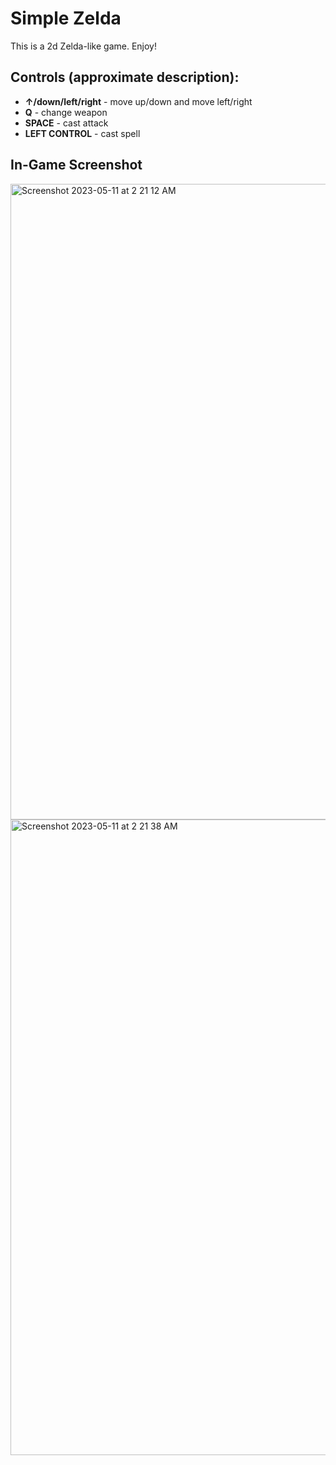 # Simple Zelda
This is a 2d Zelda-like game. Enjoy!

## Controls (approximate description):
- **&uarr;/down/left/right** - move up/down and move left/right
- **Q** - change weapon
- **SPACE** - cast attack
- **LEFT CONTROL** - cast spell

## In-Game Screenshot
<img width="1017" alt="Screenshot 2023-05-11 at 2 21 12 AM" src="https://github.com/iamyoungk/simple-zelda/assets/102649466/0c495521-065e-4d9b-a86f-46bd6e290f4a">
<img width="1017" alt="Screenshot 2023-05-11 at 2 21 38 AM" src="https://github.com/iamyoungk/simple-zelda/assets/102649466/fcaefbdc-03b3-4d01-9b8d-9259cc2a6e80">

